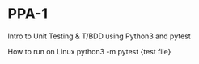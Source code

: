 # PPA-1
 Intro to Unit Testing & T/BDD using Python3 and pytest

How to run on Linux python3 -m pytest {test file}
